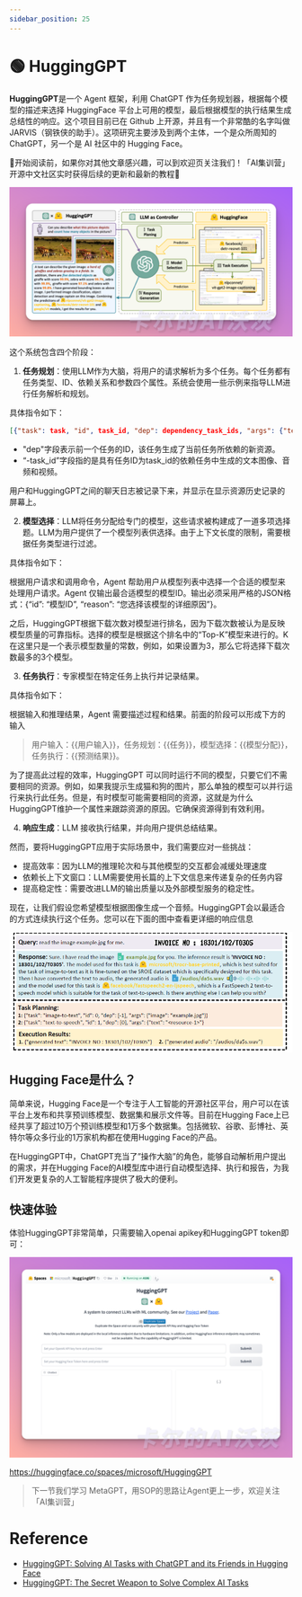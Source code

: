 ```yaml
---
sidebar_position: 25
---
```


# 🟢 HuggingGPT

**HuggingGPT**是一个 Agent 框架，利用 ChatGPT 作为任务规划器，根据每个模型的描述来选择 HuggingFace 平台上可用的模型，最后根据模型的执行结果生成总结性的响应。这个项目目前已在 Github 上开源，并且有一个非常酷的名字叫做 JARVIS（钢铁侠的助手）。这项研究主要涉及到两个主体，一个是众所周知的 ChatGPT，另一个是 AI 社区中的 Hugging Face。

🎉开始阅读前，如果你对其他文章感兴趣，可以到欢迎页关注我们！「AI集训营」开源中文社区实时获得后续的更新和最新的教程🎉

![hugging-gpt](./img/hugging-gpt.png)

这个系统包含四个阶段：

1. **任务规划**：使用LLM作为大脑，将用户的请求解析为多个任务。每个任务都有任务类型、ID、依赖关系和参数四个属性。系统会使用一些示例来指导LLM进行任务解析和规划。

具体指令如下：
```json
[{"task": task, "id", task_id, "dep": dependency_task_ids, "args": {"text": text, "image": URL, "audio": URL, "video": URL}}]
```

-  "dep"字段表示前一个任务的ID，该任务生成了当前任务所依赖的新资源。
- “-task_id”字段指的是具有任务ID为task_id的依赖任务中生成的文本图像、音频和视频。

用户和HuggingGPT之间的聊天日志被记录下来，并显示在显示资源历史记录的屏幕上。


2. **模型选择**：LLM将任务分配给专门的模型，这些请求被构建成了一道多项选择题。LLM为用户提供了一个模型列表供选择。由于上下文长度的限制，需要根据任务类型进行过滤。

具体指令如下：

根据用户请求和调用命令，Agent 帮助用户从模型列表中选择一个合适的模型来处理用户请求。Agent 仅输出最合适模型的模型ID。输出必须采用严格的JSON格式：{“id”: “模型ID”, “reason”: “您选择该模型的详细原因”}。

之后，HuggingGPT根据下载次数对模型进行排名，因为下载次数被认为是反映模型质量的可靠指标。选择的模型是根据这个排名中的“Top-K”模型来进行的。K在这里只是一个表示模型数量的常数，例如，如果设置为3，那么它将选择下载次数最多的3个模型。

3. **任务执行**：专家模型在特定任务上执行并记录结果。

具体指令如下：

根据输入和推理结果，Agent 需要描述过程和结果。前面的阶段可以形成下方的输入

> 用户输入：{{用户输入}}，任务规划：{{任务}}，模型选择：{{模型分配}}，任务执行：{{预测结果}}。

为了提高此过程的效率，HuggingGPT 可以同时运行不同的模型，只要它们不需要相同的资源。例如，如果我提示生成猫和狗的图片，那么单独的模型可以并行运行来执行此任务。但是，有时模型可能需要相同的资源，这就是为什么HuggingGPT维护一个属性来跟踪资源的原因。它确保资源得到有效利用。

4. **响应生成**：LLM 接收执行结果，并向用户提供总结结果。

然而，要将HuggingGPT应用于实际场景中，我们需要应对一些挑战：
- 提高效率：因为LLM的推理轮次和与其他模型的交互都会减缓处理速度
- 依赖长上下文窗口：LLM需要使用长篇的上下文信息来传递复杂的任务内容
- 提高稳定性：需要改进LLM的输出质量以及外部模型服务的稳定性。

现在，让我们假设您希望模型根据图像生成一个音频。HuggingGPT会以最适合的方式连续执行这个任务。您可以在下面的图中查看更详细的响应信息

![hugginggpt_secret](./img/mehreen_hugginggpt_secret_weapon_solve_complex_ai_tasks_3.png)


## Hugging Face是什么？

简单来说，Hugging Face是一个专注于人工智能的开源社区平台，用户可以在该平台上发布和共享预训练模型、数据集和展示文件等。目前在Hugging Face上已经共享了超过10万个预训练模型和1万多个数据集。包括微软、谷歌、彭博社、英特尔等众多行业的1万家机构都在使用Hugging Face的产品。

在HuggingGPT中，ChatGPT充当了”操作大脑”的角色，能够自动解析用户提出的需求，并在Hugging Face的AI模型库中进行自动模型选择、执行和报告，为我们开发更复杂的人工智能程序提供了极大的便利。

## 快速体验

体验HuggingGPT非常简单，只需要输入openai apikey和HuggingGPT token即可：

![HuggingGPT](./img/HuggingGPT.png)

https://huggingface.co/spaces/microsoft/HuggingGPT

> 下一节我们学习 MetaGPT，用SOP的思路让Agent更上一步，欢迎关注「AI集训营」

# Reference
- [HuggingGPT: Solving AI Tasks with ChatGPT and its Friends in Hugging Face](https://arxiv.org/abs/2303.17580)
- [HuggingGPT: The Secret Weapon to Solve Complex AI Tasks](https://www.kdnuggets.com/2023/05/hugginggpt-secret-weapon-solve-complex-ai-tasks.html)
